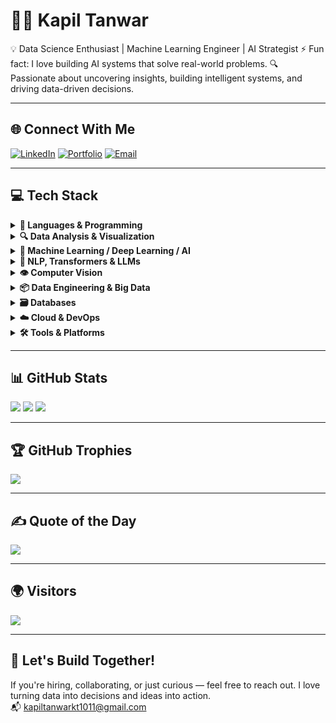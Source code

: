 # 👨‍💻 Kapil Tanwar

💡 Data Science Enthusiast | Machine Learning Engineer | AI Strategist
⚡ Fun fact: I love building AI systems that solve real-world problems.
🔍 Passionate about uncovering insights, building intelligent systems, and driving data-driven decisions.

---

## 🌐 Connect With Me

[![LinkedIn](https://img.shields.io/badge/LinkedIn-%230077B5.svg?style=for-the-badge&logo=linkedin&logoColor=white)](https://www.linkedin.com/in/kapil-tanwar-/)
[![Portfolio](https://img.shields.io/badge/Portfolio-000000?style=for-the-badge&logo=githubpages&logoColor=white)](https://kapiltanwarr.github.io/)
[![Email](https://img.shields.io/badge/Gmail-D14836?style=for-the-badge&logo=gmail&logoColor=white)](mailto:kapiltanwarkt1011@gmail.com)

---

## 💻 Tech Stack

<details>
<summary><b>🧠 Languages & Programming</b></summary>

![Python](https://img.shields.io/badge/Python-3776AB?style=for-the-badge&logo=python&logoColor=ffdd54)
![SQL](https://img.shields.io/badge/SQL-005C84?style=for-the-badge&logo=postgresql&logoColor=white)
![Shell Script](https://img.shields.io/badge/Shell_Script-4EAA25?style=for-the-badge&logo=gnu-bash&logoColor=white)
![DAX](https://img.shields.io/badge/DAX-204ECF?style=for-the-badge&logo=powerbi&logoColor=white)

</details>

<details>
<summary><b>🔍 Data Analysis & Visualization</b></summary>

![Pandas](https://img.shields.io/badge/Pandas-150458?style=for-the-badge&logo=pandas&logoColor=white)
![NumPy](https://img.shields.io/badge/NumPy-013243?style=for-the-badge&logo=numpy&logoColor=white)
![Matplotlib](https://img.shields.io/badge/Matplotlib-white?style=for-the-badge&logo=matplotlib&logoColor=black)
![Seaborn](https://img.shields.io/badge/Seaborn-2C3E50?style=for-the-badge&logo=python&logoColor=white)
![Plotly](https://img.shields.io/badge/Plotly-3F4F75?style=for-the-badge&logo=plotly&logoColor=white)
![Power BI](https://img.shields.io/badge/Power_BI-F2C811?style=for-the-badge&logo=powerbi&logoColor=black)
![Excel](https://img.shields.io/badge/Excel-217346?style=for-the-badge&logo=microsoft-excel&logoColor=white)

</details>

<details>
<summary><b>🧠 Machine Learning / Deep Learning / AI</b></summary>

![Scikit-learn](https://img.shields.io/badge/scikit--learn-F7931E?style=for-the-badge&logo=scikit-learn&logoColor=white)
![XGBoost](https://img.shields.io/badge/XGBoost-EC1C24?style=for-the-badge&logo=python&logoColor=white)
![LightGBM](https://img.shields.io/badge/LightGBM-9ACD32?style=for-the-badge&logo=python&logoColor=white)
![TensorFlow](https://img.shields.io/badge/TensorFlow-FF6F00?style=for-the-badge&logo=tensorflow&logoColor=white)
![Keras](https://img.shields.io/badge/Keras-34495E?style=for-the-badge&logo=Keras&logoColor=white)
![PyTorch](https://img.shields.io/badge/PyTorch-EE4C2C?style=for-the-badge&logo=pytorch&logoColor=white)
![StatsModels](https://img.shields.io/badge/StatsModels-365F9C?style=for-the-badge&logo=python&logoColor=white)
![ARIMA](https://img.shields.io/badge/ARIMA-8E44AD?style=for-the-badge&logo=python&logoColor=white)

</details>

<details>
<summary><b>🧠 NLP, Transformers & LLMs</b></summary>

![NLP](https://img.shields.io/badge/NLP-2ECC71?style=for-the-badge&logo=spacy&logoColor=white)
![Transformers](https://img.shields.io/badge/Transformers-FFD43B?style=for-the-badge&logo=huggingface&logoColor=black)
![LLMs](https://img.shields.io/badge/LLMs-34495E?style=for-the-badge&logo=openai&logoColor=white)
![ChatGPT](https://img.shields.io/badge/ChatGPT-10A37F?style=for-the-badge&logo=openai&logoColor=white)

</details>

<details>
<summary><b>👁️ Computer Vision</b></summary>

![OpenCV](https://img.shields.io/badge/OpenCV-27338e?style=for-the-badge&logo=opencv&logoColor=white)
![YOLOv8](https://img.shields.io/badge/YOLOv8-black?style=for-the-badge&logo=python&logoColor=white)

</details>

<details>
<summary><b>📦 Data Engineering & Big Data</b></summary>

![ETL](https://img.shields.io/badge/ETL-34495E?style=for-the-badge&logo=databricks&logoColor=white)
![Airflow](https://img.shields.io/badge/Airflow-017CEE?style=for-the-badge&logo=apache-airflow&logoColor=white)
![Spark](https://img.shields.io/badge/Spark-FDEE21?style=for-the-badge&logo=apachespark&logoColor=black)
![PySpark](https://img.shields.io/badge/PySpark-F8991D?style=for-the-badge&logo=apache&logoColor=white)
![Databricks](https://img.shields.io/badge/Databricks-EF3E3E?style=for-the-badge&logo=databricks&logoColor=white)

</details>

<details>
<summary><b>🗃️ Databases</b></summary>

![MySQL](https://img.shields.io/badge/MySQL-4479A1?style=for-the-badge&logo=mysql&logoColor=white)
![SQLite](https://img.shields.io/badge/SQLite-07405E?style=for-the-badge&logo=sqlite&logoColor=white)
![PostgreSQL](https://img.shields.io/badge/PostgreSQL-336791?style=for-the-badge&logo=postgresql&logoColor=white)

</details>

<details>
<summary><b>☁️ Cloud & DevOps</b></summary>

![AWS](https://img.shields.io/badge/AWS-FF9900?style=for-the-badge&logo=amazon-aws&logoColor=white)
![Azure](https://img.shields.io/badge/Azure-0072C6?style=for-the-badge&logo=microsoftazure&logoColor=white)
![Docker](https://img.shields.io/badge/Docker-0db7ed?style=for-the-badge&logo=docker&logoColor=white)
![GitHub Actions](https://img.shields.io/badge/GitHub_Actions-2088FF?style=for-the-badge&logo=github-actions&logoColor=white)

</details>

<details>
<summary><b>🛠️ Tools & Platforms</b></summary>

![Git](https://img.shields.io/badge/Git-F05032?style=for-the-badge&logo=git&logoColor=white)
![GitHub](https://img.shields.io/badge/GitHub-181717?style=for-the-badge&logo=github&logoColor=white)
![VS Code](https://img.shields.io/badge/VSCode-007ACC?style=for-the-badge&logo=visualstudiocode&logoColor=white)
![Jupyter](https://img.shields.io/badge/Jupyter-F37626?style=for-the-badge&logo=jupyter&logoColor=white)
![Colab](https://img.shields.io/badge/GoogleColab-F9AB00?style=for-the-badge&logo=googlecolab&logoColor=white)

</details>

---

## 📊 GitHub Stats

![](https://github-readme-stats.vercel.app/api?username=KapilTanwarr&theme=radical&hide_border=false&include_all_commits=true&count_private=true)
![](https://nirzak-streak-stats.vercel.app/?user=KapilTanwarr&theme=radical&hide_border=false)
![](https://github-readme-stats.vercel.app/api/top-langs/?username=KapilTanwarr&layout=compact&theme=radical&hide_border=false)

---

## 🏆 GitHub Trophies

![](https://github-profile-trophy.vercel.app/?username=KapilTanwarr&theme=monokai&no-frame=false&margin-w=4)

---

## ✍️ Quote of the Day

![](https://quotes-github-readme.vercel.app/api?type=horizontal&theme=radical)

---

## 🌍 Visitors

[![](https://visitcount.itsvg.in/api?id=KapilTanwarr&icon=2&color=0)](https://visitcount.itsvg.in)

---

## 🚀 Let's Build Together!

If you're hiring, collaborating, or just curious — feel free to reach out. I love turning data into decisions and ideas into action.  
📬 [kapiltanwarkt1011@gmail.com](mailto:kapiltanwarkt1011@gmail.com)

